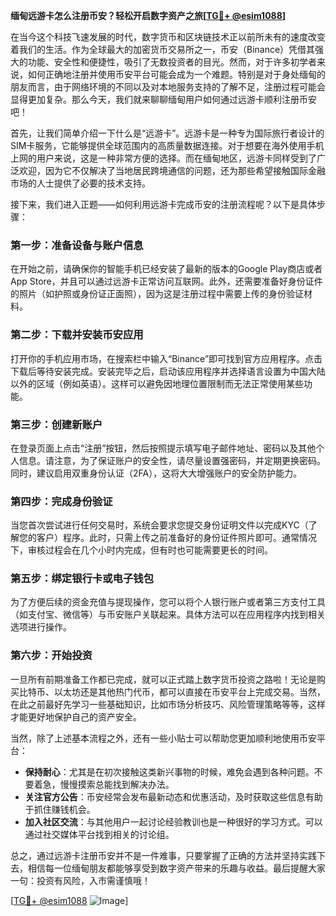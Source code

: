 **缅甸远游卡怎么注册币安？轻松开启数字资产之旅[[TG💪+ @esim1088](https://t.me/s/esim1088)]**

在当今这个科技飞速发展的时代，数字货币和区块链技术正以前所未有的速度改变着我们的生活。作为全球最大的加密货币交易所之一，币安（Binance）凭借其强大的功能、安全性和便捷性，吸引了无数投资者的目光。然而，对于许多初学者来说，如何正确地注册并使用币安平台可能会成为一个难题。特别是对于身处缅甸的朋友而言，由于网络环境的不同以及对本地服务支持的了解不足，注册过程可能会显得更加复杂。那么今天，我们就来聊聊缅甸用户如何通过远游卡顺利注册币安吧！

首先，让我们简单介绍一下什么是“远游卡”。远游卡是一种专为国际旅行者设计的SIM卡服务，它能够提供全球范围内的高质量数据连接。对于想要在海外使用手机上网的用户来说，这是一种非常方便的选择。而在缅甸地区，远游卡同样受到了广泛欢迎，因为它不仅解决了当地居民跨境通信的问题，还为那些希望接触国际金融市场的人士提供了必要的技术支持。

接下来，我们进入正题——如何利用远游卡完成币安的注册流程呢？以下是具体步骤：

### 第一步：准备设备与账户信息
在开始之前，请确保你的智能手机已经安装了最新的版本的Google Play商店或者App Store，并且可以通过远游卡正常访问互联网。此外，还需要准备好身份证件的照片（如护照或身份证正面照），因为这是注册过程中需要上传的身份验证材料。

### 第二步：下载并安装币安应用
打开你的手机应用市场，在搜索栏中输入“Binance”即可找到官方应用程序。点击下载后等待安装完成。安装完毕之后，启动该应用程序并选择语言设置为中国大陆以外的区域（例如英语）。这样可以避免因地理位置限制而无法正常使用某些功能。

### 第三步：创建新账户
在登录页面上点击“注册”按钮，然后按照提示填写电子邮件地址、密码以及其他个人信息。请注意，为了保证账户的安全性，请尽量设置强密码，并定期更换密码。同时，建议启用双重身份认证（2FA），这将大大增强账户的安全防护能力。

### 第四步：完成身份验证
当您首次尝试进行任何交易时，系统会要求您提交身份证明文件以完成KYC（了解您的客户）程序。此时，只需上传之前准备好的身份证件照片即可。通常情况下，审核过程会在几个小时内完成，但有时也可能需要更长的时间。

### 第五步：绑定银行卡或电子钱包
为了方便后续的资金充值与提现操作，您可以将个人银行账户或者第三方支付工具（如支付宝、微信等）与币安账户关联起来。具体方法可以在应用程序内找到相关选项进行操作。

### 第六步：开始投资
一旦所有前期准备工作都已完成，就可以正式踏上数字货币投资之路啦！无论是购买比特币、以太坊还是其他热门代币，都可以直接在币安平台上完成交易。当然，在此之前最好先学习一些基础知识，比如市场分析技巧、风险管理策略等等，这样才能更好地保护自己的资产安全。

当然，除了上述基本流程之外，还有一些小贴士可以帮助您更加顺利地使用币安平台：
- **保持耐心**：尤其是在初次接触这类新兴事物的时候，难免会遇到各种问题。不要着急，慢慢摸索总能找到解决办法。
- **关注官方公告**：币安经常会发布最新动态和优惠活动，及时获取这些信息有助于抓住赚钱机会。
- **加入社区交流**：与其他用户一起讨论经验教训也是一种很好的学习方式。可以通过社交媒体平台找到相关的讨论组。

总之，通过远游卡注册币安并不是一件难事，只要掌握了正确的方法并坚持实践下去，相信每一位缅甸朋友都能够享受到数字资产带来的乐趣与收益。最后提醒大家一句：投资有风险，入市需谨慎哦！

[[TG💪+ @esim1088](https://t.me/s/esim1088) ![Image](https://i.postimg.cc/4NQfJmqS/Snipaste-2025-05-13-00-14-12.png)]